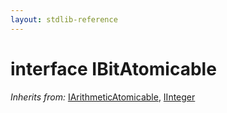 ```yaml
---
layout: stdlib-reference
---
```


# interface IBitAtomicable

*Inherits from:* [IArithmeticAtomicable](/stdlib-reference/interfaces/IArithmeticAtomicable/index), [IInteger](/stdlib-reference/interfaces/IInteger/index)

